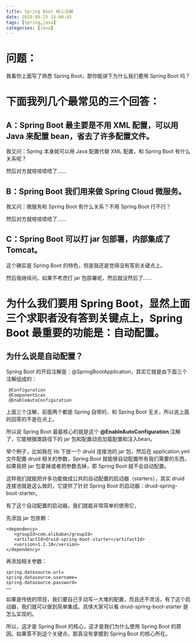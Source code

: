 ```yaml
---
title: Spring Boot 核心注解
date: 2019-09-25 14:00:45
tags: [Spring,java]
categories: [Java]
---
```


# 问题：

我看你上面写了熟悉 Spring Boot，那你能讲下为什么我们要用 Spring Boot 吗？

# 下面我列几个最常见的三个回答：

## A：Spring Boot 最主要是不用 XML 配置，可以用 Java 来配置 bean，省去了许多配置文件。

我又问：Spring 本身就可以用 Java 配置代替 XML 配置，和 Spring Boot 有什么关系呢？

然后对方就吱吱唔唔了……

## B：Spring Boot 我们用来做 Spring Cloud 微服务。

我又问：微服务和 Spring Boot 有什么关系？不用 Spring Boot 行不行？

然后对方就吱吱唔唔了……

## C：Spring Boot 可以打 jar 包部署，内部集成了Tomcat。

这个确实是 Spring Boot 的特色，但是我还是觉得没有答到关键点上。

然后我继续问，如果不考虑打 jar 包部署呢，然后就没然后了……

# 为什么我们要用 Spring Boot，显然上面三个求职者没有答到关键点上，Spring Boot 最重要的功能是：自动配置。

## 为什么说是自动配置？

Spring Boot 的开启注解是：@SpringBootApplication，其实它就是由下面三个注解组成的：

     @Configuration
     @ComponentScan
     @EnableAutoConfiguration
上面三个注解，前面两个都是 Spring 自带的，和 Spring Boot 无关，所以说上面的回答的不是在点上。

所以说 Spring Boot 最最核心的就是这个 **@EnableAutoConfiguration** 注解了，它能根据类路径下的 jar 包和配置动态加载配置和注入bean。

举个例子，比如我在 lib 下放一个 druid 连接池的 jar 包，然后在 application.yml 文件配置 druid 相关的参数，Spring Boot 就能够自动配置所有我们需要的东西，如果我把 jar 包拿掉或者把参数去掉，那 Spring Boot 就不会自动配置。

这样我们就能把许多功能做成公共的自动配置的启动器（starters），其实 druid 连接池就是这么做的，它提供了针对 Spring Boot 的启动器：druid-spring-boot-starter。

有了这个自动配置的启动器，我们就能非常简单的使用它，

先添加 jar 包依赖：

    <dependency>
       <groupId>com.alibaba</groupId>
       <artifactId>druid-spring-boot-starter</artifactId>
       <version>1.1.10</version>
    </dependency>    

再添加相关参数：

    spring.datasource.url= 
    spring.datasource.username=
    spring.datasource.password=
    ……
如果是传统的项目，我们要自己手动写一大堆的配置，而且还不灵活，有了这个启动器，我们就可以做到简单集成。具体大家可以看 druid-spring-boot-starter 是怎么实现的。

所以，这才是 Spring Boot 的核心，这才是我们为什么使用 Spring Boot 的原因。如果答不到这个关键点，那真没有掌握到 Spring Boot 的核心所在。

